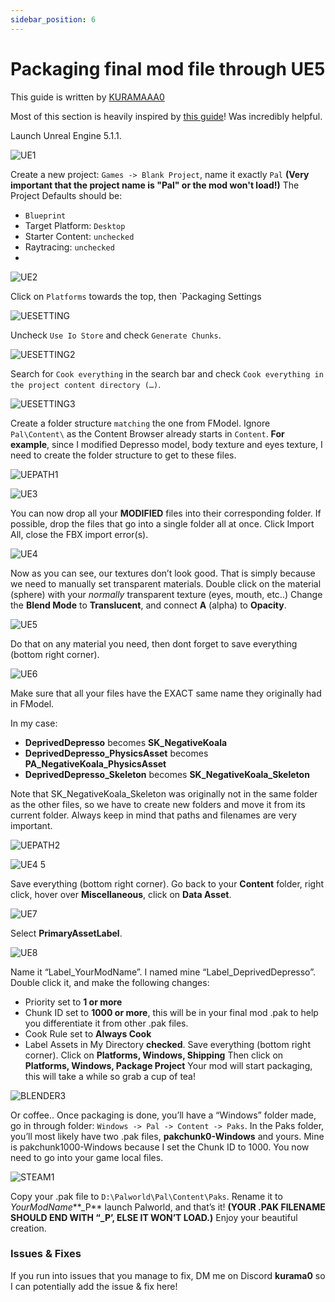 ```yaml
---
sidebar_position: 6
---
```


# Packaging final mod file through UE5

This guide is written by [KURAMAAA0](https://github.com/KURAMAAA0/PalModding)


Most of this section is heavily inspired by [this guide](https://www.abbiedoobie.com/2023/10/13/modding-robocop-rogue-city-and-other-ue-5-games/)! Was incredibly helpful.

Launch Unreal Engine 5.1.1.

![UE1](https://github.com/KURAMAAA0/PalModding/assets/58988462/ca1c0f4c-3d4d-4559-aded-fa5cd8c20c25)

Create a new project: `Games -> Blank Project`, name it exactly `Pal` **(Very important that the project name is "Pal" or the mod won't load!)**
The Project Defaults should be:
- `Blueprint`
- Target Platform: `Desktop`
- Starter Content: `unchecked`
- Raytracing: `unchecked`
-
![UE2](https://github.com/KURAMAAA0/PalModding/assets/58988462/0782bbbe-9b49-4597-b530-9805e1f14561)

Click on `Platforms` towards the top, then `Packaging Settings

![UESETTING](https://github.com/KURAMAAA0/PalModding/assets/58988462/5c65653c-c1de-4f95-9e40-e08622395890)

Uncheck `Use Io Store` and check `Generate Chunks`.

![UESETTING2](https://github.com/KURAMAAA0/PalModding/assets/58988462/41cfcb81-5046-4388-bf5d-7fa8253f8f38)

Search for `Cook everything` in the search bar and check `Cook everything in the project content directory (…)`.

![UESETTING3](https://github.com/KURAMAAA0/PalModding/assets/58988462/2967a6ba-031e-4464-b245-b67ac9f140a8)

Create a folder structure `matching` the one from FModel. Ignore `Pal\Content\` as the Content Browser already starts in `Content`.
**For example**, since I modified Depresso model, body texture and eyes texture, I need to create the folder structure to get to these files.

![UEPATH1](https://github.com/KURAMAAA0/PalModding/assets/58988462/e86dc337-3c7d-4918-8646-448bbd962089)

![UE3](https://github.com/KURAMAAA0/PalModding/assets/58988462/f737c24f-8954-411d-a51f-5545d5ec050c)

You can now drop all your **MODIFIED** files into their corresponding folder. If possible, drop the files that go into a single folder all at once. Click Import All, close the FBX import error(s).

![UE4](https://github.com/KURAMAAA0/PalModding/assets/58988462/bbbee6b6-fb03-4676-921c-4fecfde55c0b)

Now as you can see, our textures don’t look good. That is simply because we need to manually set transparent materials.
Double click on the material (sphere) with your *normally* transparent texture (eyes, mouth, etc..)
Change the **Blend Mode** to **Translucent**, and connect **A** (alpha) to **Opacity**.

![UE5](https://github.com/KURAMAAA0/PalModding/assets/58988462/ec1e61ba-f8b8-4bd5-8b22-0588f51a4935)

Do that on any material you need, then dont forget to save everything (bottom right corner).

![UE6](https://github.com/KURAMAAA0/PalModding/assets/58988462/85905fae-a8f9-4dda-bac6-7ee05b3c1011)

Make sure that all your files have the EXACT same name they originally had in FModel.

In my case:
- **DeprivedDepresso** becomes **SK_NegativeKoala**
- **DeprivedDepresso_PhysicsAsset** becomes **PA_NegativeKoala_PhysicsAsset**
- **DeprivedDepresso_Skeleton** becomes **SK_NegativeKoala_Skeleton**

 
Note that SK_NegativeKoala_Skeleton was originally not in the same folder as the other files, so we have to create new folders and move it from its current folder.
Always keep in mind that paths and filenames are very important.

![UEPATH2](https://github.com/KURAMAAA0/PalModding/assets/58988462/817dda65-6094-4bf3-9ff6-cec499f17592)

![UE4 5](https://github.com/KURAMAAA0/PalModding/assets/58988462/2f0cfbef-06c0-4c18-b57b-d5f4d9dc899c)

Save everything (bottom right corner).
Go back to your **Content** folder, right click, hover over **Miscellaneous**, click on **Data Asset**.

![UE7](https://github.com/KURAMAAA0/PalModding/assets/58988462/a75cf69e-50d5-480b-b695-2fefde989276)

Select **PrimaryAssetLabel**.

![UE8](https://github.com/KURAMAAA0/PalModding/assets/58988462/ea81eeb5-4a13-407e-be31-9d01c842ae9f)

Name it “Label_YourModName”. I named mine “Label_DeprivedDepresso”.
Double click it, and make the following changes:
- Priority set to **1 or more**
- Chunk ID set to **1000 or more**, this will be in your final mod .pak to help you differentiate it from other .pak files.
- Cook Rule set to **Always Cook**
- Label Assets in My Directory **checked**.
Save everything (bottom right corner).
Click on **Platforms, Windows, Shipping**
Then click on **Platforms, Windows, Package Project**
Your mod will start packaging, this will take a while so grab a cup of tea!

![BLENDER3](https://github.com/KURAMAAA0/PalModding/assets/58988462/4be2947c-6056-4f43-9d9e-3c30fe1928b2)

Or coffee..
Once packaging is done, you’ll have a “Windows” folder made, go in through folder: `Windows -> Pal -> Content -> Paks`.
In the Paks folder, you’ll most likely have two .pak files, **pakchunk0-Windows** and yours.
Mine is pakchunk1000-Windows because I set the Chunk ID to 1000.
You now need to go into your game local files.

![STEAM1](https://github.com/KURAMAAA0/PalModding/assets/58988462/c8563873-11e1-4376-a6da-09df5fdd2c0e)

Copy your .pak file to `D:\Palworld\Pal\Content\Paks`.
Rename it to *YourModName***_P** launch Palworld, and that’s it!
**(YOUR .PAK FILENAME SHOULD END WITH “_P’, ELSE IT WON’T LOAD.)**
Enjoy your beautiful creation.


### Issues & Fixes
If you run into issues that you manage to fix, DM me on Discord **kurama0** so I can potentially add the issue & fix here!